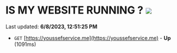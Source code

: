 # IS MY WEBSITE RUNNING ? [![](https://img.shields.io/static/v1?label=Sponsor&message=%E2%9D%A4&logo=GitHub&color=%23fe8e86)](https://github.com/sponsors/<username>)

Last updated: **6/8/2023, 12:51:25 PM**

- `GET` [https://youssefservice.me](https://youssefservice.me) - **Up** (1091ms)
